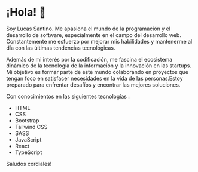 # ¡Hola! 🚀

Soy Lucas Santino. Me apasiona el mundo de la programación y el desarrollo de software, especialmente en el campo del desarrollo web. Constantemente me esfuerzo por mejorar mis habilidades y mantenerme al día con las últimas tendencias tecnológicas.

Además de mi interés por la codificación, me fascina el ecosistema dinámico de la tecnología de la información y la innovación en las startups. Mi objetivo es formar parte de este mundo colaborando en proyectos que tengan foco en satisfacer necesidades en la vida de las personas.Estoy preparado para enfrentar desafíos y encontrar las mejores soluciones.

Con conocimientos en las siguientes tecnologías :
- HTML
- CSS
- Bootstrap
- Tailwind CSS
- SASS
- JavaScript
- React
- TypeScript


Saludos cordiales!

